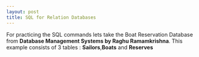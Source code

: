 ```yaml
---
layout: post
title: SQL for Relation Databases
---
```


For practicing the SQL commands lets take the Boat Reservation Database from **Database Management Systems by Raghu Ramamkrishna**.
This example consists of 3 tables : **Sailors**,**Boats** and **Reserves**

